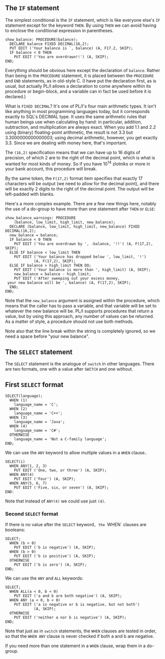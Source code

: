 ## The `IF` statement

The simplest conditional is the `IF` statement, which
is like everyone else's `IF` statement except for the
keyword `THEN`.  By using `THEN` we can avoid having
to enclose the conditional expression in parentheses.

```
show_balance: PROCEDURE(balance);
  DECLARE balance FIXED DECIMAL(16,2);
  PUT EDIT ('Your balance is `, balance) (A, F17.2, SKIP);
  IF balance < 0 THEN
    PUT EDIT ('You are overdrawn!!') (A, SKIP);
END;
```
Everything should be obvious here except the declaration
of `balance`.  Rather than being in the `PROCEDURE` statement,
it is placed between the `PROCEDURE` and `END` statements, as
in old-style C.
(I have put the declaration first, as is usual,
but actually PL/I allows a declaration
to come anywhere within its procedure or begin-block,
and a variable can in fact be used before it is declared.)

What is `FIXED DECIMAL`?  It's one of PL/I's four main arithmetic types.
It isn't like anything in most programming languages today, but it
corresponds exactly to SQL's DECIMAL type.  It uses the same arithmetic
rules that human beings use when calculating by hand: in particular,
addition, subtraction, and multiplication are always exact.  When
you add 1.1 and 2.2 using (binary) floating-point arithmetic, the
result is not 3.3 but 3.3000000000000003; using decimal arithmetic,
however, you get exactly 3.3.  Since we are dealing with money here,
that's important.

The `(16,2)` specification means that we can have
up to 16 digits of precision, of which 2 are to the right of the
decimal point, which is what is wanted for most kinds of money.  So
if you have 10<sup>14</sup> zlotniks or more in your bank account,
this procedure will break.

By the same token, the `F(17,2)` format item specifies that exactly
17 characters will be output (we need to allow for the decimal point),
and there will be exactly 2 digits to the right of the decimal point.
The output will be left-padded with blanks.

Here's a more complex example. There are a few new things here,
notably the use of a do-group to have more than one statement
after `THEN` or `ELSE`:
```
show_balance_warnings: PROCEDURE
    (balance, low_limit, high_limit, new_balance);
  DECLARE (balance, low_limit, high_limit, new_balance) FIXED DECIMAL(16,2);
  new_balance = balance;
  IF balance < 0 THEN
    PUT EDIT ('You are overdrawn by ', -balance, '!!') (A, F(17,2), SKIP);
  ELSE IF balance < low_limit THEN
    PUT EDIT ('Your balance has dropped below ', low_limit, '!')
             (A, F(17,2), SKIP);
  ELSE IF balance > high_limit THEN DO;
    PUT EDIT ('Your balance is more than ', high_limit) (A, SKIP);
    new_balance = balance - high_limit;
    PUT EDIT ('After sweeping out your excess money,
 your new balance will be ', balance) (A, F(17,2), SKIP);
  END;
END;
```

Note that the `new_balance` argument is assigned within the procedure,
which means that the caller has to pass a variable, and that variable
will be set to whatever the new balance will be.  PL/I supports procedures
that return a value, but by using this approach, any number of values
can be returned.  As a matter of style, a procedure should not use both methods.

Note also that the line break within the string is completely ignored, so we
need a space before "your new balance".


## The `SELECT` statement

The `SELECT` statement is the analogue of `switch` in other languages.
There are two formats, one with a value after `SWITCH` and one without.

## First `SELECT` format

```
SELECT(language);
  WHEN (1)
    language_name = 'C';
  WHEN (2)
    language_name = 'C++';
  WHEN (3)
    language_name = 'Java';
  WHEN (4)
    language_name = 'C#';
  OTHERWISE
    language_name = 'Not a C-family language';
END;
```

We can use the `ANY` keyword to allow multiple values in a `WHEN` clause..

```
SELECT(i)
  WHEN ANY(1, 2, 3)
    PUT EDIT ('One, two, or three') (A, SKIP);
  WHEN ANY(4)
    PUT EDIT ('Four') (A, SKIP);
  WHEN ANY(5, 6, 7)
    PUT EDIT ('Five, six, or seven') (A, SKIP);
END:
```

Note that instead of `ANY(4)` we could use just `(4)`.

### Second `SELECT` format

If there is no value after the `SELECT` keyword`, the
`WHEN` clauses are booleans:

```
SELECT;
  WHEN (b < 0)
    PUT EDIT ('b is negative') (A, SKIP);
  WHEN (b > 0)
    PUT EDIT ('b is positive') (A, SKIP);
  OTHERWISE
    PUT EDIT ('b is zero') (A, SKIP);
END;
```

We can use the `ANY` and `ALL` keywords:

```
SELECT;
  WHEN ALL(a < 0, b < 0)
    PUT EDIT ('a and b are both negative') (A, SKIP);
  WHEN ANY (a < 0, b < 0)
    PUT EDIT ('a is negative or b is negative, but not both')
             (A, SKIP);
  OTHERWISE
    PUT EDIT ('neither a nor b is negative') (A, SKIP);
END;
```

Note that just as in `switch` statements, the `WHEN` clauses are
tested in order, so that the `WHEN ANY` clause is never checked
if both a and b are negative.

If you need more than one statement in a `WHEN` clause,
wrap them in a do-group.

